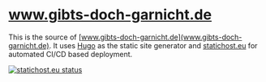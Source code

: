 # www.gibts-doch-garnicht.de

This is the source of [www.gibts-doch-garnicht.de](www.gibts-doch-garnicht.de). It uses [Hugo](https://gohugo.io/) as the static site generator and [statichost.eu](https://www.statichost.eu/) for automated CI/CD based deployment.

[![statichost.eu status](https://builder.statichost.eu/gibts-doch-garnicht-de/status.svg)](https://builder.statichost.eu/gibts-doch-garnicht-de/)
